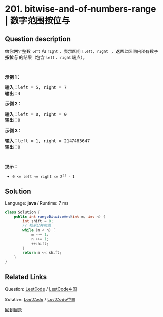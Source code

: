 ﻿# 201. bitwise-and-of-numbers-range | 数字范围按位与

## Question description

<!--If you want to use the English description, use <p>Given two integers <code>left</code> and <code>right</code> that represent the range <code>[left, right]</code>, return <em>the bitwise AND of all numbers in this range, inclusive</em>.</p>

<p>&nbsp;</p>
<p><strong>Example 1:</strong></p>

<pre>
<strong>Input:</strong> left = 5, right = 7
<strong>Output:</strong> 4
</pre>

<p><strong>Example 2:</strong></p>

<pre>
<strong>Input:</strong> left = 0, right = 0
<strong>Output:</strong> 0
</pre>

<p><strong>Example 3:</strong></p>

<pre>
<strong>Input:</strong> left = 1, right = 2147483647
<strong>Output:</strong> 0
</pre>

<p>&nbsp;</p>
<p><strong>Constraints:</strong></p>

<ul>
	<li><code>0 &lt;= left &lt;= right &lt;= 2<sup>31</sup> - 1</code></li>
</ul>
 instead-->
<p>给你两个整数 <code>left</code> 和 <code>right</code> ，表示区间 <code>[left, right]</code> ，返回此区间内所有数字 <strong>按位与</strong> 的结果（包含 <code>left</code> 、<code>right</code> 端点）。</p>

<p> </p>

<p><strong>示例 1：</strong></p>

<pre>
<strong>输入：</strong>left = 5, right = 7
<strong>输出：</strong>4
</pre>

<p><strong>示例 2：</strong></p>

<pre>
<strong>输入：</strong>left = 0, right = 0
<strong>输出：</strong>0
</pre>

<p><strong>示例 3：</strong></p>

<pre>
<strong>输入：</strong>left = 1, right = 2147483647
<strong>输出：</strong>0
</pre>

<p> </p>

<p><strong>提示：</strong></p>

<ul>
	<li><code>0 <= left <= right <= 2<sup>31</sup> - 1</code></li>
</ul>




## Solution

Language: **java**  /  Runtime: 7 ms

```java
class Solution {
    public int rangeBitwiseAnd(int m, int n) {
        int shift = 0;
        // 找到公共前缀
        while (m < n) {
            m >>= 1;
            n >>= 1;
            ++shift;
        }
        return m << shift;
    }
}


```



## Related Links

Question: [LeetCode](https://leetcode.com/problems/bitwise-and-of-numbers-range/description/)  /  [LeetCode中国](https://leetcode-cn.com/problems/bitwise-and-of-numbers-range/description/)

Solution: [LeetCode](https://leetcode.com/articles/bitwise-and-of-numbers-range/)  /  [LeetCode中国](https://leetcode-cn.com/articles/bitwise-and-of-numbers-range/)

[回到目录](../README.md)